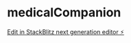 # medicalCompanion

[Edit in StackBlitz next generation editor ⚡️](https://stackblitz.com/~/github.com/chencellor/medicalCompanion)